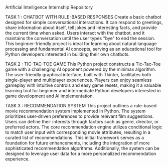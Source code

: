 Artificial Intelligence Internship Repository

TASK 1 : CHATBOT WITH RULE-BASED RESPONSES
Create a basic chatbot designed for simple conversational interactions. It can respond to greetings, share information about itself, tell jokes and interesting facts, and provide the current time when asked. Users interact with the chatbot, and it maintains the conversation until the user types "bye" to end the session. This beginner-friendly project is ideal for learning about natural language processing and fundamental AI concepts, serving as an educational tool for Python developers interested in building their own chatbots.

TASK 2 : TIC-TAC-TOE GAME
This Python project constructs a Tic-Tac-Toe game with a challenging AI opponent powered by the minimax algorithm. The user-friendly graphical interface, built with Tkinter, facilitates both single-player and multiplayer experiences. Players can enjoy seamless gameplay with intuitive controls and easy game resets, making it a valuable learning tool for beginner and intermediate Python developers interested in game development and AI implementation.

TASK 3 : RECOMMENDATION SYSTEM
This project outlines a rule-based movie recommendation system implemented in Python. The system prioritizes user-driven preferences to provide relevant film suggestions. Users can define their interests through factors such as genre, director, or preferred actors. The core recommendation engine utilizes conditional logic to match user input with corresponding movie attributes, resulting in a curated list of recommendations. This initial framework serves as a foundation for future enhancements, including the integration of more sophisticated recommendation algorithms. Additionally, the system can be designed to leverage user data for a more personalized recommendation experience.
